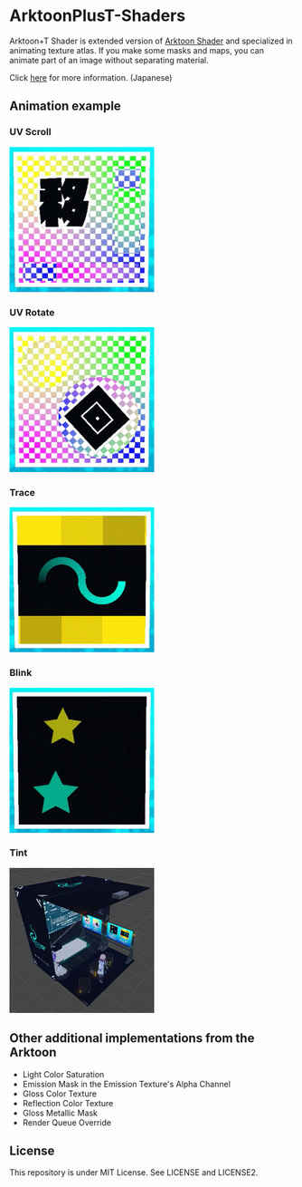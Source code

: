 # ArktoonPlusT-Shaders

Arktoon+T Shader is extended version of [Arktoon Shader](https://github.com/synqark/Arktoon-Shaders) and specialized in animating texture atlas. If you make some masks and maps, you can animate part of an image without separating material.

Click [here](https://tokage.info/lab/?id=2) for more information. (Japanese)

## Animation example

### UV Scroll

![UV Scroll preview](https://raw.githubusercontent.com/TokageItLab/ArktoonPlusT-Shaders/master/Media/preview_uv_scroll.gif)

### UV Rotate

![UV Rotate preview](https://raw.githubusercontent.com/TokageItLab/ArktoonPlusT-Shaders/master/Media/preview_uv_rotate.gif)

### Trace

![Trace preview](https://raw.githubusercontent.com/TokageItLab/ArktoonPlusT-Shaders/master/Media/preview_trace.gif)

### Blink

![Blink preview](https://raw.githubusercontent.com/TokageItLab/ArktoonPlusT-Shaders/master/Media/preview_blink.gif)

### Tint

![Tint preview](https://raw.githubusercontent.com/TokageItLab/ArktoonPlusT-Shaders/master/Media/preview_tint.gif)

## Other additional implementations from the Arktoon

* Light Color Saturation
* Emission Mask in the Emission Texture's Alpha Channel
* Gloss Color Texture
* Reflection Color Texture
* Gloss Metallic Mask
* Render Queue Override

## License

This repository is under MIT License. See LICENSE and LICENSE2.
